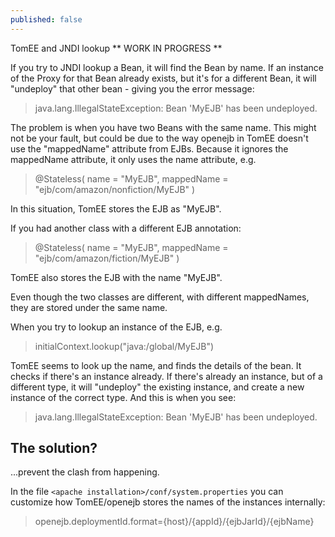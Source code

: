 ```yaml
---
published: false
---
```


TomEE and JNDI lookup ** WORK IN PROGRESS **

If you try to JNDI lookup a Bean, it will find the Bean by name.  If an instance of the Proxy for that Bean already exists, but it's for a different Bean, it will "undeploy" that other bean - giving you the error message: 

> java.lang.IllegalStateException: Bean 'MyEJB' has been undeployed.

The problem is when you have two Beans with the same name.  This might not be your fault, but could be due to the way openejb in TomEE doesn't use the "mappedName" attribute from EJBs.  Because it ignores the mappedName attribute, it only uses the name attribute, e.g.

> @Stateless( name = "MyEJB", mappedName = "ejb/com/amazon/nonfiction/MyEJB" )

In this situation, TomEE stores the EJB as "MyEJB".

If you had another class with a different EJB annotation:

> @Stateless( name = "MyEJB", mappedName = "ejb/com/amazon/fiction/MyEJB" )

TomEE also stores the EJB with the name "MyEJB".

Even though the two classes are different, with different mappedNames, they are stored under the same name.

When you try to lookup an instance of the EJB, e.g.

> initialContext.lookup("java:/global/MyEJB")

TomEE seems to look up the name, and finds the details of the bean.  It checks if there's an instance already.  If there's already an instance, but of a different type, it will "undeploy" the existing instance, and create a new instance of the correct type.  And this is when you see:

> java.lang.IllegalStateException: Bean 'MyEJB' has been undeployed.

## The solution?

...prevent the clash from happening.

In the file `<apache installation>/conf/system.properties` you can customize how TomEE/openejb stores the names of the instances internally:

> openejb.deploymentId.format={host}/{appId}/{ejbJarId}/{ejbName}




 